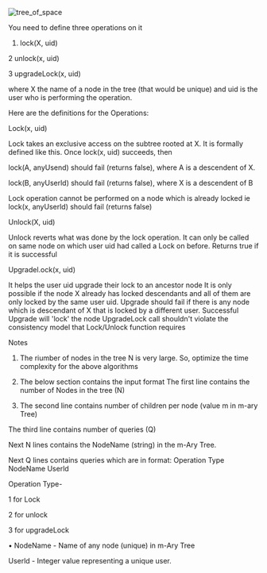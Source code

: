 

![tree_of_space](https://github.com/user-attachments/assets/55b53a98-7e52-4409-8187-32cd5a92730a)

You need to define three operations on it

1. lock(X, uid)

2 unlock(x, uid)

3 upgradeLock(x, uid)

where X the name of a node in the tree (that would be unique) and uid is the user who is performing the operation.

Here are the definitions for the Operations:

Lock(x, uid)

Lock takes an exclusive access on the subtree rooted at X. It is formally defined like this. Once lock(x, uid) succeeds, then

lock(A, anyUsend) should fail (returns false), where A is a descendent of X.

lock(B, anyUserld) should fail (returns false), where X is a descendent of B

Lock operation cannot be performed on a node which is already locked ie lock(x, anyUserld) should fail (returns false)

Unlock(X, uid)

Unlock reverts what was done by the lock operation. It can only be called on same node on which user uid had called a Lock on before. Returns true if it is successful

Upgradel.ock(x, uid)

It helps the user uid upgrade their lock to an ancestor node It is only possible if the node X already has locked descendants and all of them are only locked by the same user uid. Upgrade should fail if there is any node which is descendant of X that is locked by a different user. Successful Upgrade will 'lock' the node UpgradeLock call shouldn't violate the consistency model that Lock/Unlock function requires

Notes

1) The riumber of nodes in the tree N is very large. So, optimize the time complexity for the above algorithms

2) The below section contains the input format The first line contains the number of Nodes in the tree (N)
3) The second line contains number of children per node (value m in m-ary Tree)

The third line contains number of queries (Q)

Next N lines contains the NodeName (string) in the m-Ary Tree.

Next Q lines contains queries which are in format: Operation Type NodeName Userld

Operation Type-

1 for Lock

2 for unlock

3 for upgradeLock

• NodeName - Name of any node (unique) in m-Ary Tree

Userld - Integer value representing a unique user.
